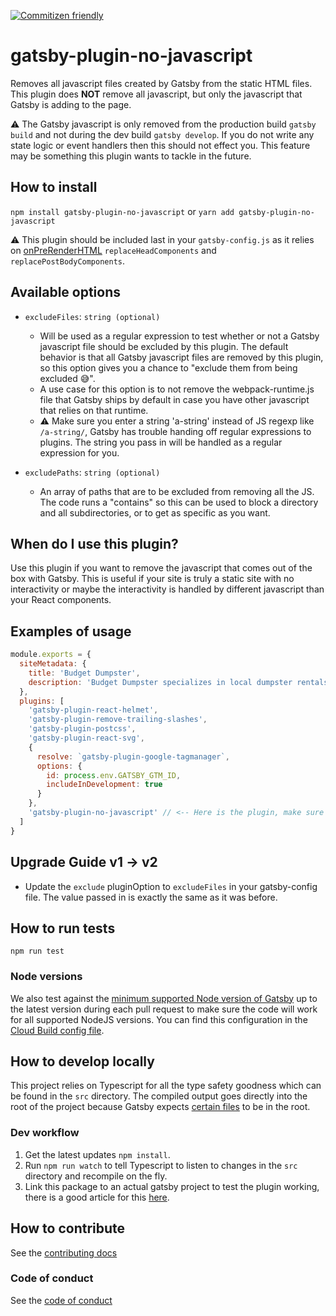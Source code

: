 [![Commitizen friendly](https://img.shields.io/badge/commitizen-friendly-brightgreen.svg)](http://commitizen.github.io/cz-cli/)

# gatsby-plugin-no-javascript

Removes all javascript files created by Gatsby from the static HTML files. This plugin does **NOT** remove all javascript, but only the
javascript that Gatsby is adding to the page.

:warning: The Gatsby javascript is only removed from the production build `gatsby build` and not during the dev build `gatsby develop`.
If you do not write any state logic or event handlers then this should not effect you. This feature may be something this plugin wants to
tackle in the future.

## How to install

`npm install gatsby-plugin-no-javascript` or `yarn add gatsby-plugin-no-javascript`

:warning: This plugin should be included last in your `gatsby-config.js` as it relies on [onPreRenderHTML](https://www.gatsbyjs.org/docs/ssr-apis/#onPreRenderHTML)
`replaceHeadComponents` and `replacePostBodyComponents`.

## Available options

* `excludeFiles`: `string (optional)`
    * Will be used as a regular expression to test whether or not a Gatsby javascript file should be excluded by this plugin. The default
      behavior is that all Gatsby javascript files are removed by this plugin, so this option gives you a chance to "exclude them from being
      excluded :sweat_smile:".
    * A use case for this option is to not remove the webpack-runtime.js file that Gatsby ships by default in case you have other javascript
      that relies on that runtime.
    * :warning: Make sure you enter a string 'a-string' instead of JS regexp like `/a-string/`, Gatsby has trouble handing off regular
      expressions to plugins. The string you pass in will be handled as a regular expression for you. 

* `excludePaths`: `string (optional)`
    * An array of paths that are to be excluded from removing all the JS. The code runs a "contains" so this can be used to block a
      directory and all subdirectories, or to get as specific as you want.

## When do I use this plugin?

Use this plugin if you want to remove the javascript that comes out of the box with Gatsby. This is useful if your site is truly a static
site with no interactivity or maybe the interactivity is handled by different javascript than your React components.

## Examples of usage

```javascript
module.exports = {
  siteMetadata: {
    title: 'Budget Dumpster',
    description: 'Budget Dumpster specializes in local dumpster rentals for homeowners and contractors alike. Call us to rent a dumpster in your area.'
  },
  plugins: [
    'gatsby-plugin-react-helmet',
    'gatsby-plugin-remove-trailing-slashes',
    'gatsby-plugin-postcss',
    'gatsby-plugin-react-svg', 
    {
      resolve: `gatsby-plugin-google-tagmanager`,
      options: {
        id: process.env.GATSBY_GTM_ID,
        includeInDevelopment: true
      }
    },
    'gatsby-plugin-no-javascript' // <-- Here is the plugin, make sure it is included last in the plugins array.
  ]
}
```

## Upgrade Guide v1 -> v2
* Update the `exclude` pluginOption to `excludeFiles` in your gatsby-config file. The value passed in is exactly the same as it was before.

## How to run tests
`npm run test`

### Node versions
We also test against the [minimum supported Node version of Gatsby](https://www.gatsbyjs.org/docs/upgrading-node-js/#gatsbys-nodejs-support-policy) up
to the latest version during each pull request to make sure the code will work for all supported NodeJS versions. You can find this configuration in the 
[Cloud Build config file](cloudbuild.yaml).

## How to develop locally

This project relies on Typescript for all the type safety goodness which can be found in the `src` directory. The compiled output goes
directly into the root of the project because Gatsby expects [certain files](https://www.gatsbyjs.org/docs/files-gatsby-looks-for-in-a-plugin/)
to be in the root.

### Dev workflow

1. Get the latest updates `npm install`.
2. Run `npm run watch` to tell Typescript to listen to changes in the `src` directory and recompile on the fly.
3. Link this package to an actual gatsby project to test the plugin working, there is a good article for this
[here](https://medium.com/@the1mills/how-to-test-your-npm-module-without-publishing-it-every-5-minutes-1c4cb4b369be).

## How to contribute
See the [contributing docs](CONTRIBUTING.md)

### Code of conduct
See the [code of conduct](CODE_OF_CONDUCT.md)
